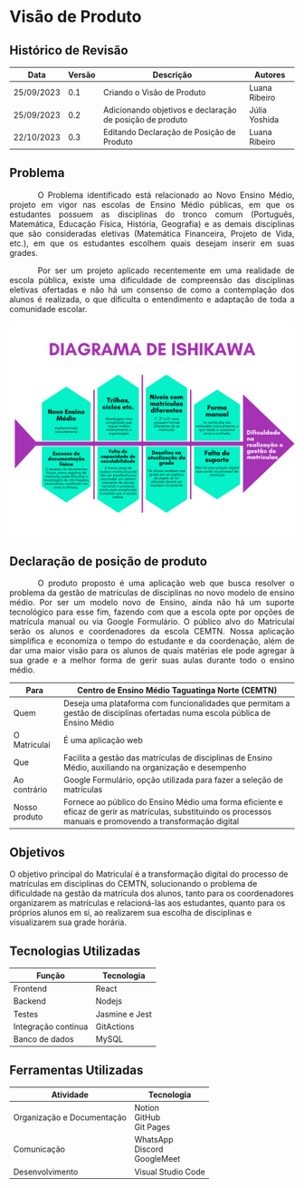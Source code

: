# Visão de Produto

## Histórico de Revisão

| Data | Versão | Descrição | Autores |
| ---------- | ----------- | -------------- | -------------- |
| 25/09/2023 | 0.1 | Criando o Visão de Produto | Luana Ribeiro |
| 25/09/2023 | 0.2 | Adicionando objetivos e declaração de posição de produto | Júlia Yoshida |
| 22/10/2023 | 0.3 | Editando Declaração de Posição de Produto | Luana Ribeiro |

## Problema

<p style="text-indent: 50px;text-align: justify;"> O Problema identificado está relacionado ao Novo Ensino Médio, projeto em vigor nas escolas de Ensino Médio públicas, em que os estudantes possuem as disciplinas do tronco comum (Português, Matemática, Educação Física, História, Geografia) e as demais disciplinas que são consideradas eletivas (Matemática Financeira, Projeto de Vida, etc.), em que os estudantes escolhem quais desejam inserir em suas grades.</p>

<p style="text-indent: 50px;text-align: justify;"> Por ser um projeto aplicado recentemente em uma realidade de escola pública, existe uma dificuldade de compreensão das disciplinas eletivas ofertadas e não há um consenso de como a contemplação dos alunos é realizada, o que dificulta o entendimento e adaptação de toda a comunidade escolar. </p>


![Image](./images/diagrama.png)

## Declaração de posição de produto

<p style="text-indent: 50px;text-align: justify;"> O produto proposto é uma aplicação web que busca resolver o problema da gestão de matrículas de disciplinas no novo modelo de ensino médio. Por ser um modelo novo de Ensino, ainda não há um suporte tecnológico para esse fim, fazendo com que a escola opte por opções de matrícula manual ou via Google Formulário. O público alvo do Matriculaí serão os alunos e coordenadores da escola CEMTN. Nossa aplicação simplifica e economiza o tempo do estudante e da coordenação, além de dar uma maior visão para os alunos de quais matérias ele pode agregar à sua grade e a melhor forma de gerir suas aulas durante todo o ensino médio. </p>

| Para | Centro de Ensino Médio Taguatinga Norte (CEMTN) |
| ----- | ----- |
| Quem | Deseja uma plataforma com funcionalidades que permitam a gestão de disciplinas ofertadas numa escola pública de Ensino Médio |
| O Matriculaí |  É uma aplicação web |
| Que | Facilita a gestão das matrículas de disciplinas de Ensino Médio, auxiliando na organização e desempenho |
| Ao contrário | Google Formulário, opção utilizada para fazer a seleção de matrículas |
| Nosso produto | Fornece ao público do Ensino Médio uma forma eficiente e eficaz de gerir as matrículas, substituindo os processos manuais e promovendo a transformação digital  |

## Objetivos

O objetivo principal do Matriculaí é a transformação digital do processo de matrículas em disciplinas do CEMTN, solucionando o problema de dificuldade na gestão da matrícula dos alunos, tanto para os coordenadores organizarem as matrículas e relacioná-las aos estudantes, quanto para os próprios alunos em si, ao realizarem sua escolha de disciplinas e visualizarem sua grade horária.

## Tecnologias Utilizadas

| Função | Tecnologia |
| -------------- | ------------- |
| Frontend | React |
| Backend | Nodejs |
| Testes | Jasmine e Jest |
| Integração contínua | GitActions |
| Banco de dados | MySQL |

## Ferramentas Utilizadas

| Atividade | Tecnologia |
| ----------------------------- | -------------------------------------- |
| Organização e Documentação| Notion </br> GitHub </br> Git Pages |
| Comunicação | WhatsApp </br> Discord </br> GoogleMeet |
| Desenvolvimento | Visual Studio Code |
